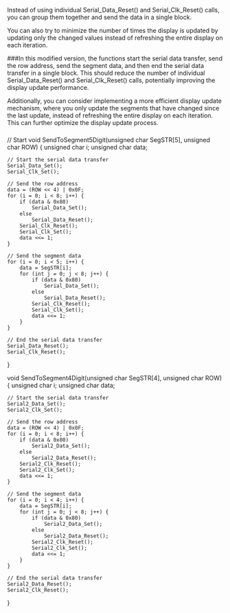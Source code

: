 Instead of using individual Serial_Data_Reset() and Serial_Clk_Reset() calls, you can group them together and send the data in a single block.

You can also try to minimize the number of times the display is updated by updating only the changed values instead of refreshing the entire display on each iteration.

###In this modified version, the functions start the serial data transfer, send the row address, send the segment data, and then end the serial data transfer in a single block. This should reduce the number of individual Serial_Data_Reset() and Serial_Clk_Reset() calls, potentially improving the display update performance.

Additionally, you can consider implementing a more efficient display update mechanism, where you only update the segments that have changed since the last update, instead of refreshing the entire display on each iteration. This can further optimize the display update process.
###

// Start 
void SendToSegment5Digit(unsigned char SegSTR[5], unsigned char ROW) {
    unsigned char i;
    unsigned char data;

    // Start the serial data transfer
    Serial_Data_Set();
    Serial_Clk_Set();

    // Send the row address
    data = (ROW << 4) | 0x0F;
    for (i = 0; i < 8; i++) {
        if (data & 0x80)
            Serial_Data_Set();
        else
            Serial_Data_Reset();
        Serial_Clk_Reset();
        Serial_Clk_Set();
        data <<= 1;
    }

    // Send the segment data
    for (i = 0; i < 5; i++) {
        data = SegSTR[i];
        for (int j = 0; j < 8; j++) {
            if (data & 0x80)
                Serial_Data_Set();
            else
                Serial_Data_Reset();
            Serial_Clk_Reset();
            Serial_Clk_Set();
            data <<= 1;
        }
    }

    // End the serial data transfer
    Serial_Data_Reset();
    Serial_Clk_Reset();
}

void SendToSegment4Digit(unsigned char SegSTR[4], unsigned char ROW) {
    unsigned char i;
    unsigned char data;

    // Start the serial data transfer
    Serial2_Data_Set();
    Serial2_Clk_Set();

    // Send the row address
    data = (ROW << 4) | 0x0F;
    for (i = 0; i < 8; i++) {
        if (data & 0x80)
            Serial2_Data_Set();
        else
            Serial2_Data_Reset();
        Serial2_Clk_Reset();
        Serial2_Clk_Set();
        data <<= 1;
    }

    // Send the segment data
    for (i = 0; i < 4; i++) {
        data = SegSTR[i];
        for (int j = 0; j < 8; j++) {
            if (data & 0x80)
                Serial2_Data_Set();
            else
                Serial2_Data_Reset();
            Serial2_Clk_Reset();
            Serial2_Clk_Set();
            data <<= 1;
        }
    }

    // End the serial data transfer
    Serial2_Data_Reset();
    Serial2_Clk_Reset();
}

